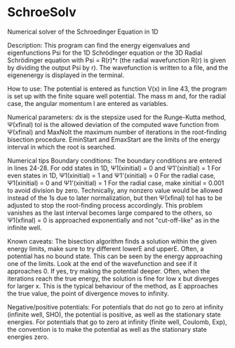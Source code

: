 # SchroeSolv
Numerical solver of the Schroedinger Equation in 1D

Description:
This program can find the energy eigenvalues and eigenfunctions Psi for the 1D Schrödinger equation or the 3D Radial Schrödinger equation with Psi = R(r)*r (the radial wavefunction R(r) is given by dividing the output Psi by r). The wavefunction is written to a file, and the eigenenergy is displayed in the terminal.

How to use:
The potential is entered as function V(x) in line 43, the program is set up with the finite square well potential. The mass m and, for the radial case, the angular momentum l are entered as variables.

Numerical parameters:
dx is the stepsize used for the Runge-Kutta method, Ψ(xfinal) tol is the allowed deviation of the computed wave function from Ψ(xfinal) and MaxNoIt the maximum number of iterations in the root-finding bisection procedure. EminStart and EmaxStart are the limits of the energy interval in which the root is searched.

Numerical tips
Boundary conditions:
The boundary conditions are entered in lines 24-28.
For odd states in 1D, Ψ1(xinitial) = 0 and Ψ1'(xinitial) = 1
For even states in 1D, Ψ1(xinitial) = 1 and Ψ1'(xinitial) = 0
For the radial case, Ψ1(xinitial) = 0 and Ψ1'(xinitial) = 1
For the radial case, make xinitial = 0.001 to avoid division by zero.
Technically, any nonzero value would be allowed instead of the 1s due to later normalization, but then Ψ(xfinal) tol has to be adjusted to stop the root-finding process accordingly. This problem vanishes as the last interval becomes large compared to the others, so Ψ1(xfinal) = 0 is approached exponentially and not "cut-off-like" as in the infinite well.

Known caveats:
The bisection algorithm finds a solution within the given energy limits, make sure to try different lowerE and upperE.
Often, a potential has no bound state. This can be seen by the energy approaching one of the limits. Look at the end of the wavefunction and see if it approaches 0. If yes, try making the potential deeper.
Often, when the iterations reach the true energy, the solution is fine for low x but diverges for larger x. This is the typical behaviour of the method, as E approaches the true value, the point of divergence moves to infinity.

Negative/positive potentials:
For potentials that do not go to zero at infinity (infinite well, SHO), the potential is positive, as well as the stationary state energies. For potentials that go to zero at infinity (finite well, Coulomb, Exp), the convention is to make the potential as well as the stationary state energies zero.


